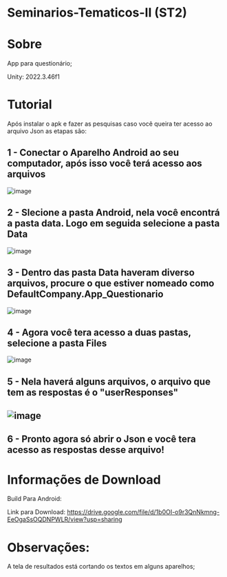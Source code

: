 # Seminarios-Tematicos-II (ST2)

# Sobre
App para questionário; 

Unity: 2022.3.46f1

# Tutorial
Após instalar o apk e fazer as pesquisas caso você queira ter acesso ao arquivo Json as etapas são:

1 - Conectar o Aparelho Android ao seu computador, após isso você terá acesso aos arquivos
-
![image](https://github.com/user-attachments/assets/d405d81b-0cf2-4a81-95fe-8cd8107c14c3)

2 - Slecione a pasta Android, nela você encontrá a pasta data. Logo em seguida selecione a pasta Data
-
![image](https://github.com/user-attachments/assets/96402ecc-3927-4bb3-b7dd-505b46126844)

3 - Dentro das pasta Data haveram diverso arquivos, procure o que estiver nomeado como DefaultCompany.App_Questionario
-
![image](https://github.com/user-attachments/assets/30810a0c-b9f7-4243-9849-f3f9f1314253)

4 - Agora você tera acesso a duas pastas, selecione a pasta Files
-
![image](https://github.com/user-attachments/assets/e24c2b3a-2326-4a36-a9b7-e97900b47983)

5 - Nela haverá alguns arquivos, o arquivo que tem as respostas é o "userResponses"
-
![image](https://github.com/user-attachments/assets/dba5efa2-c723-4110-972c-eb3c30404681)
-
6 - Pronto agora só abrir o Json e você tera acesso as respostas desse arquivo!
-

# Informações de Download
Build Para Android:

Link para Download: https://drive.google.com/file/d/1b0OI-o9r3QnNkmng-EeOgaSsOQDNPWLR/view?usp=sharing

# Observações:

A tela de resultados está cortando os textos em alguns aparelhos;
